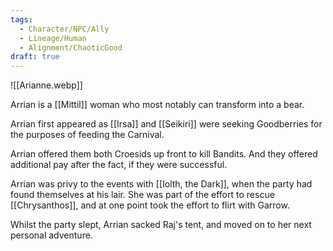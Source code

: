 ```yaml
---
tags:
  - Character/NPC/Ally
  - Lineage/Human
  - Alignment/ChaoticGood
draft: true
---
```

![[Arianne.webp]]

Arrian is a [[Mittil]] woman who most notably can transform into a bear. 

Arrian first appeared as [[Irsa]] and [[Seikiri]] were seeking Goodberries for the purposes of feeding the Carnival. 

Arrian offered them both Croesids up front to kill Bandits. And they offered additional pay after the fact, if they were successful. 

Arrian was privy to the events with [[Iolth, the Dark]], when the party had found themselves at his lair. She was part of the effort to rescue [[Chrysanthos]], and at one point took the effort to flirt with Garrow. 

Whilst the party slept, Arrian sacked Raj's tent, and moved on to her next personal adventure. 